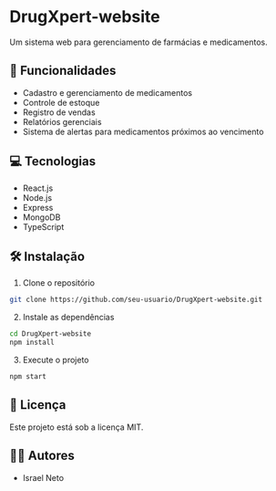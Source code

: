 # DrugXpert-website

Um sistema web para gerenciamento de farmácias e medicamentos.

## 🚀 Funcionalidades

- Cadastro e gerenciamento de medicamentos
- Controle de estoque
- Registro de vendas
- Relatórios gerenciais
- Sistema de alertas para medicamentos próximos ao vencimento

## 💻 Tecnologias

- React.js
- Node.js
- Express
- MongoDB
- TypeScript

## 🛠️ Instalação

1. Clone o repositório
```bash
git clone https://github.com/seu-usuario/DrugXpert-website.git
```

2. Instale as dependências
```bash
cd DrugXpert-website
npm install
```

3. Execute o projeto
```bash
npm start
```

## 📝 Licença

Este projeto está sob a licença MIT.

## 👨‍💻 Autores

- Israel Neto